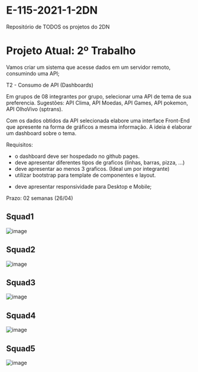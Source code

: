 # E-115-2021-1-2DN
Repositório de TODOS os projetos do 2DN

# Projeto Atual: 2º Trabalho
Vamos criar um sistema que acesse dados em um servidor remoto, consumindo uma API;

T2 - Consumo de API (Dashboards)

Em grupos de 08 integrantes por grupo, selecionar uma API de tema de sua preferencia. Sugestões: API Clima, API Moedas, API Games, API pokemon, API OlhoVivo (sptrans).

Com os dados obtidos da API selecionada elabore uma interface Front-End que apresente na forma de gráficos a mesma informação. A ideia é elaborar um dashboard sobre o tema.

Requisitos:
- o dashboard deve ser hospedado no github pages.
- deve apresentar diferentes tipos de graficos (linhas, barras, pizza, ...)
- deve apresentar ao menos 3 graficos. (Ideal um por integrante)
- utilizar bootstrap para template de componentes e layout.
* deve apresentar responsividade para Desktop e Mobile;

Prazo: 02 semanas (26/04)

## Squad1
![image](https://user-images.githubusercontent.com/19345272/114796496-7ed4ce00-9d67-11eb-9e7e-4fc401d805c4.png)

## Squad2
![image](https://user-images.githubusercontent.com/19345272/114796516-8f854400-9d67-11eb-8919-8c177605dbe0.png)

## Squad3
![image](https://user-images.githubusercontent.com/19345272/114796529-9a3fd900-9d67-11eb-8af6-eda90472e428.png)

## Squad4
![image](https://user-images.githubusercontent.com/19345272/114796549-a9268b80-9d67-11eb-9a08-7f3212067ed2.png)

## Squad5
![image](https://user-images.githubusercontent.com/19345272/114796631-da06c080-9d67-11eb-93e6-0556e8b9a377.png)
